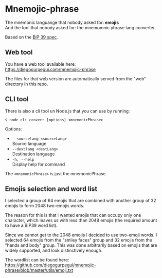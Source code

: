 # Mnemojic-phrase

The mnemonic languange that nobody asked for: **emojis**<br/>
And the tool that nobody asked for: the mnemomnic phrase lang converter.

Based on the [BIP 39 spec](https://github.com/bitcoin/bips/blob/master/bip-0039.mediawiki).

## Web tool

You have a web tool available here:<br/>
https://diegogurpegui.com/mnemojic-phrase

The files for that web version are automatically served from the "web" directory in this repo.

## CLI tool

There is also a cli tool un Node.js that you can use by running:
```
$ node cli convert [options] <mnemonicPhrase>
```

Options:
* `--sourcelang <sourceLang>`<br/>
  Source language
* `--destlang <destLang>`<br/>
  Destination language
* `-h, --help`<br/>
  Display help for command

The `<mnemonicPhrase>` is just the mnemonicPhrase.

## Emojis selection and word list

I selected a group of 64 emojis that are combined with another group of 32 emojis to form 2048 two-emojis words.

The reason for this is that I wanted emojis that can occupy only one character, which leaves us with less than 2048 emojis (the required amount to have a BIP39 word list).

Since we cannot get to the 2048 emojis I decided to use two-emoji words. I selected 64 emojis from the "smiley faces" group and 32 emojis from the "hands and body" group. This was done arbitrarily based on emojis that are widely supported, and look distinctively enough.

The wordlist can be found here:<br/>
https://github.com/diegogurpegui/mnemojic-phrase/blob/master/utils/emoji.txt